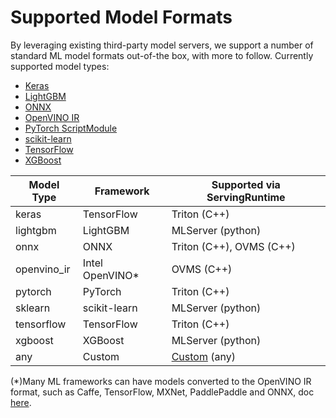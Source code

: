# Supported Model Formats

By leveraging existing third-party model servers, we support a number of standard ML model formats out-of-the box, with more to follow. Currently supported model types:

- [Keras](keras.md)
- [LightGBM](lightgbm.md)
- [ONNX](onnx.md)
- [OpenVINO IR](openvino-ir.md)
- [PyTorch ScriptModule](pytorch.md)
- [scikit-learn](sklearn.md)
- [TensorFlow](tensorflow.md)
- [XGBoost](xgboost.md)

| Model Type  | Framework        | Supported via ServingRuntime |
| ----------- | ---------------- | ---------------------------- |
| keras       | TensorFlow       | Triton (C++)                 |
| lightgbm    | LightGBM         | MLServer (python)            |
| onnx        | ONNX             | Triton (C++), OVMS (C++)     |
| openvino_ir | Intel OpenVINO\* | OVMS (C++)                   |
| pytorch     | PyTorch          | Triton (C++)                 |
| sklearn     | scikit-learn     | MLServer (python)            |
| tensorflow  | TensorFlow       | Triton (C++)                 |
| xgboost     | XGBoost          | MLServer (python)            |
| any         | Custom           | [Custom](../runtimes) (any)  |

(\*)Many ML frameworks can have models converted to the OpenVINO IR format, such as Caffe, TensorFlow, MXNet, PaddlePaddle and ONNX, doc [here](https://docs.openvino.ai/latest/ovms_what_is_openvino_model_server.html).
